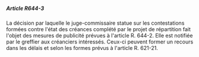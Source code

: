 ##### Article R644-3

La décision par laquelle le juge-commissaire statue sur les contestations formées contre l'état des créances complété par le projet de répartition fait l'objet des mesures de publicité prévues à l'article R. 644-2. Elle est notifiée par le greffier aux créanciers intéressés. Ceux-ci peuvent former un recours dans les délais et selon les formes prévus à l'article R. 621-21.

